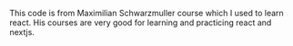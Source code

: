 This code is from Maximilian Schwarzmuller course which I used to learn react. His courses are very good for learning and practicing react and nextjs.